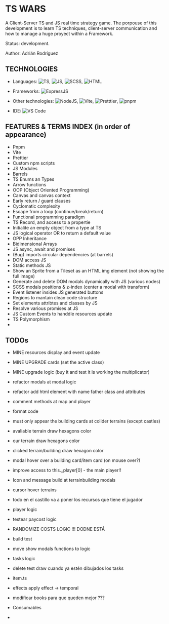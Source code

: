 # TS WARS

A Client-Server TS and JS real time strategy game. The porpouse of this development is to learn TS techniques, client-server communication and how to manage a huge proyect within a Framework.

Status: development.

Author: Adrián Rodríguez

## TECHNOLOGIES

- Languages: ![TS](https://img.shields.io/badge/TS-blue), ![JS](https://img.shields.io/badge/JS-yellow),
![SCSS](https://img.shields.io/badge/SCSS-purple), ![HTML](https://img.shields.io/badge/HTML-orange)

- Frameworks: ![ExpressJS](https://img.shields.io/badge/ExpressJS-white)

- Other technologies: ![NodeJS](https://img.shields.io/badge/NodeJS-green), ![Vite](https://img.shields.io/badge/Vite-purple), ![Pretttier](https://img.shields.io/badge/Pretttier-blue), ![pnpm](https://img.shields.io/badge/pnpm-orange)

- IDE: ![VS Code](https://img.shields.io/badge/VS_Code-blue)

## FEATURES & TERMS INDEX (in order of appearance)

- Pnpm
- Vite
- Prettier
- Custom npm scripts
- JS Modules
- Barrels
- TS Enums an Types
- Arrow functions
- OOP (Object Oriented Programming)
- Canvas and canvas context
- Early return / guard clauses
- Cyclomatic complexity
- Escape from a loop (continue/break/return)
- Functional programming paradigm
- TS Record, and access to a propertie
- Initialite an empty object from a type at TS
- JS logical operator OR to return a default value
- OPP Inheritance
- Bidimensional Arrays
- JS async, await and promises
- (Bug) imports circular dependencies (at barrels)
- DOM access JS
- Static methods JS
- Show an Sprite from a Tileset as an HTML img element (not showing the full image)
- Generate and delete DOM modals dynamically with JS (various nodes)
- SCSS modals positions & z-index (center a modal with transform)
- Event listener insides JS generated buttons
- Regions to mantain clean code structure
- Set elements attribtes and classes by JS
- Resolve various promises at JS
- JS Custom Events to handdle resources update
- TS Polymorphism
- 

## TODOs

- MINE resources display and event update
- MINE UPGRADE cards (set the active class)
- MINE upgrade logic (buy it and test it is working the multiplicator)
- refactor modals at modal logic
- refactor add html element with name father class and attributes
- comment methods at map and player
- format code

- must only appear the building cards at colider terrains (except castles)
- avaliable terrain draw hexagons color
- our terrain draw hexagons color
- clicked terrain/building draw hexagon color
- modal hover over a building card/item card (on mouse over?)

- improve access to this._player[0] - the main player!!

- Icon and message build at terrainbuilding modals
- cursor hover terrains

- todo en el castillo va a poner los recursos que tiene el jugador
- player logic
- testear paycost logic
- RANDOMIZE COSTS LOGIC !!! DODNE ESTÁ

- build test
- move show modals functions to logic
- tasks logic
- delete test draw cuando ya estén dibujados los tasks

- item.ts
- effects apply effect -> temporal
- modificar books para que queden mejor ???
- Consumables
-
